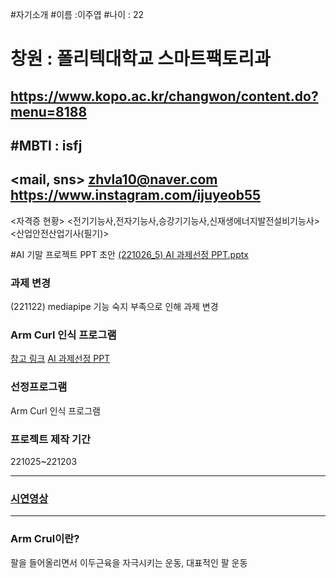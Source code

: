 #자기소개
#이름 :이주엽
#나이 : 22
# 창원 : 폴리텍대학교 스마트팩토리과
<https://www.kopo.ac.kr/changwon/content.do?menu=8188>
---
#MBTI : isfj
---
<mail, sns>
<zhvla10@naver.com>
<https://www.instagram.com/ijuyeob55>
---
<자격증 현황>
<전기기능사,전자기능사,승강기기능사,신재생에너지발전설비기능사>
<산업안전산업기사(필기)>

#AI 기말 프로젝트 PPT 초안
[(221026_5) AI 과제선정 PPT.pptx](https://github.com/leejuyeo/AI-control/files/9906844/221026_5.AI.PPT.pptx)

### 과제 변경
(221122) mediapipe 기능 숙지 부족으로 인해 과제 변경

### Arm Curl 인식 프로그램

[참고 링크](https://www.youtube.com/watch?v=06TE_U21FK4)
[AI 과제선정 PPT](https://github.com/leejuyeo/AI-control/blob/main/%EC%95%94%EC%BB%AC%EC%B9%B4%EC%9A%B4%ED%8A%B8%20(1).pptx)

### 선정프로그램        

Arm Curl 인식 프로그램          

### 프로젝트 제작 기간          

221025~221203           

--------------------------------------      

### [시연영상](https://youtu.be/fQRlL3JTdS4)     

--------------------------------------     

### Arm Crul이란?   

팔을 들어올리면서 이두근육을 자극시키는 운동, 대표적인 팔 운동       

